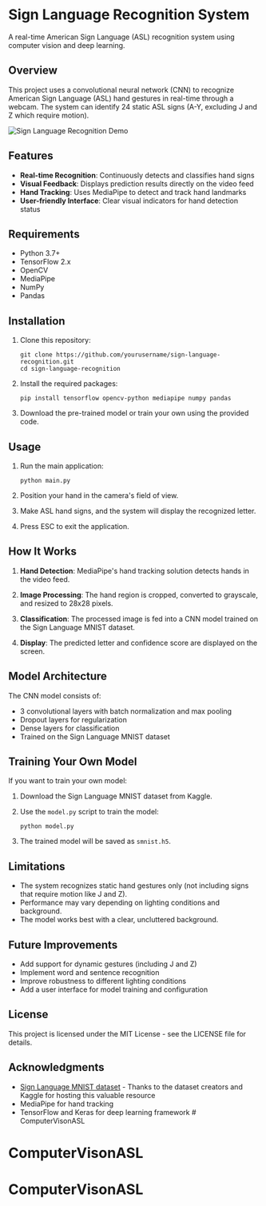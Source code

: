 # Sign Language Recognition System

A real-time American Sign Language (ASL) recognition system using computer vision and deep learning.

## Overview

This project uses a convolutional neural network (CNN) to recognize American Sign Language (ASL) hand gestures in real-time through a webcam. The system can identify 24 static ASL signs (A-Y, excluding J and Z which require motion).

![Sign Language Recognition Demo](https://i.imgur.com/example.gif)

## Features

- **Real-time Recognition**: Continuously detects and classifies hand signs
- **Visual Feedback**: Displays prediction results directly on the video feed
- **Hand Tracking**: Uses MediaPipe to detect and track hand landmarks
- **User-friendly Interface**: Clear visual indicators for hand detection status

## Requirements

- Python 3.7+
- TensorFlow 2.x
- OpenCV
- MediaPipe
- NumPy
- Pandas

## Installation

1. Clone this repository:
   ```
   git clone https://github.com/yourusername/sign-language-recognition.git
   cd sign-language-recognition
   ```

2. Install the required packages:
   ```
   pip install tensorflow opencv-python mediapipe numpy pandas
   ```

3. Download the pre-trained model or train your own using the provided code.

## Usage

1. Run the main application:
   ```
   python main.py
   ```

2. Position your hand in the camera's field of view.

3. Make ASL hand signs, and the system will display the recognized letter.

4. Press ESC to exit the application.

## How It Works

1. **Hand Detection**: MediaPipe's hand tracking solution detects hands in the video feed.

2. **Image Processing**: The hand region is cropped, converted to grayscale, and resized to 28x28 pixels.

3. **Classification**: The processed image is fed into a CNN model trained on the Sign Language MNIST dataset.

4. **Display**: The predicted letter and confidence score are displayed on the screen.

## Model Architecture

The CNN model consists of:
- 3 convolutional layers with batch normalization and max pooling
- Dropout layers for regularization
- Dense layers for classification
- Trained on the Sign Language MNIST dataset

## Training Your Own Model

If you want to train your own model:

1. Download the Sign Language MNIST dataset from Kaggle.

2. Use the `model.py` script to train the model:
   ```
   python model.py
   ```

3. The trained model will be saved as `smnist.h5`.

## Limitations

- The system recognizes static hand gestures only (not including signs that require motion like J and Z).
- Performance may vary depending on lighting conditions and background.
- The model works best with a clear, uncluttered background.

## Future Improvements

- Add support for dynamic gestures (including J and Z)
- Implement word and sentence recognition
- Improve robustness to different lighting conditions
- Add a user interface for model training and configuration

## License

This project is licensed under the MIT License - see the LICENSE file for details.

## Acknowledgments

- [Sign Language MNIST dataset](https://www.kaggle.com/datasets/datamunge/sign-language-mnist/data) - Thanks to the dataset creators and Kaggle for hosting this valuable resource
- MediaPipe for hand tracking
- TensorFlow and Keras for deep learning framework # ComputerVisonASL
# ComputerVisonASL
# ComputerVisonASL
